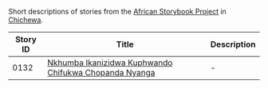 Short descriptions of stories from the [African Storybook Project](http://my.africanstorybook.org) in [Chichewa](https://github.com/global-asp/asp-source/tree/master/ny).

Story ID | Title | Description
-------- | ----- | -----------
0132 | [Nkhumba Ikanizidwa Kuphwando Chifukwa Chopanda Nyanga](http://my.africanstorybook.org/stories/nkhumba-ikanizidwa-kuphwando-chifukwa-chopanda-nyanga) | -
